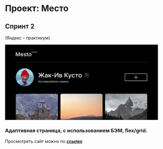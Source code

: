 # Проект: Место

## Спринт 2

(Яндекс – практикум)

![github.com/remnev-s/russian-travel](images/readme-cover.jpg)

### Адаптивная страница, с использованием БЭМ, flex/grid.

Просмотреть сайт можно по
**_[ссылке](https://remnev-s.github.io/mesto-project/)_**
